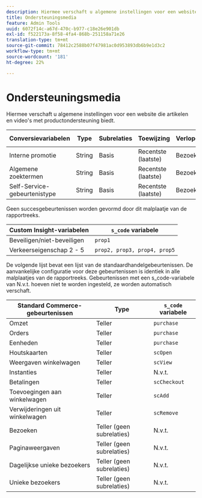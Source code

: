 ```yaml
---
description: Hiermee verschaft u algemene instellingen voor een website die artikelen en video's met productondersteuning biedt.
title: Ondersteuningsmedia
feature: Admin Tools
uuid: 6072f14c-a67d-470c-b977-c18e26e901db
exl-id: f522173a-8f58-4fa4-868b-251158a71e26
translation-type: tm+mt
source-git-commit: 78412c2588b07f47981ac0d953893db6b9e1d3c2
workflow-type: tm+mt
source-wordcount: '181'
ht-degree: 22%

---
```


# Ondersteuningsmedia

Hiermee verschaft u algemene instellingen voor een website die artikelen en video&#39;s met productondersteuning biedt.

| Conversievariabelen | Type | Subrelaties | Toewijzing | Verlopen | `s_code` variabele |
|---|---|---|---|---|---|
| Interne promotie | String | Basis | Recentste (laatste) | Bezoek | `evar1` |
| Algemene zoektermen | String | Basis | Recentste (laatste) | Bezoek | `evar2` |
| Self-Service-gebeurtenistype | String | Basis | Recentste (laatste) | Bezoek | `evar3` |

Geen succesgebeurtenissen worden gevormd door dit malplaatje van de rapportreeks.

| Custom Insight-variabelen | `s_code` variabele |
|---|---|
| Beveiligen/niet-beveiligen | `prop1` |
| Verkeerseigenschap 2 - 5 | `prop2, prop3, prop4, prop5` |

De volgende lijst bevat een lijst van de standaardhandelgebeurtenissen. De aanvankelijke configuratie voor deze gebeurtenissen is identiek in alle malplaatjes van de rapportreeks. Gebeurtenissen met een s_code-variabele van N.v.t. hoeven niet te worden ingesteld, ze worden automatisch verschaft.

| Standard Commerce-gebeurtenissen | Type | `s_code` variabele |
|---|---|---|
| Omzet | Teller | `purchase` |
| Orders | Teller | `purchase` |
| Eenheden | Teller | `purchase` |
| Houtskaarten | Teller | `scOpen` |
| Weergaven winkelwagen | Teller | `scView` |
| Instanties | Teller | N.v.t. |
| Betalingen | Teller | `scCheckout` |
| Toevoegingen aan winkelwagen | Teller | `scAdd` |
| Verwijderingen uit winkelwagen | Teller | `scRemove` |
| Bezoeken | Teller (geen subrelaties) | N.v.t. |
| Paginaweergaven | Teller (geen subrelaties) | N.v.t. |
| Dagelijkse unieke bezoekers | Teller (geen subrelaties) | N.v.t. |
| Unieke bezoekers | Teller (geen subrelaties) | N.v.t. |
